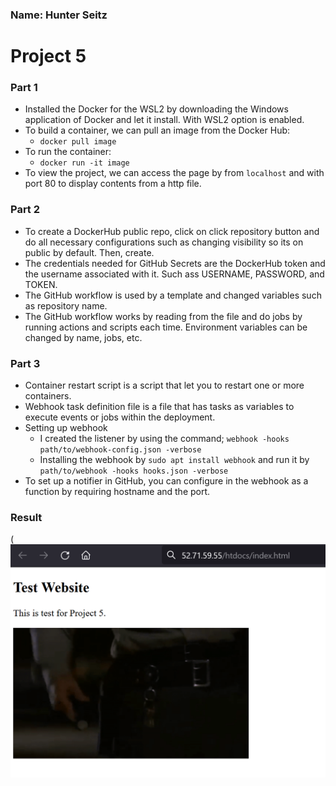 ### Name: Hunter Seitz

# Project 5

### Part 1

- Installed the Docker for the WSL2 by downloading the Windows application
of Docker and let it install. With WSL2 option is enabled. 
- To build a container, we can pull an image from the Docker Hub:
    - `docker pull image`
- To run the container:
    - `docker run -it image`
- To view the project, we can access the page by from `localhost` and with port 80 to display
contents from a http file. 
### Part 2
- To create a DockerHub public repo, click on click repository button and do all necessary configurations such as changing visibility so its on public by default. Then, create. 
- The credentials needed for GitHub Secrets are the DockerHub token and the username associated with it. Such ass USERNAME, PASSWORD, and TOKEN.
- The GitHub workflow is used by a template and changed variables such as repository name. 
- The GitHub workflow works by reading from the file and do jobs by running actions and scripts each time. Environment variables can be changed by name, jobs, etc. 

### Part 3
- Container restart script is a script that let you to restart one or more containers.
- Webhook task definition file is a file that has tasks as variables to execute events or jobs within the deployment. 
- Setting up webhook
    - I created the listener by using the command; `webhook -hooks path/to/webhook-config.json -verbose`  
    - Installing the webhook by `sudo apt install webhook` and run it by `path/to/webhook -hooks hooks.json -verbose` 
- To set up a notifier in GitHub, you can configure in the webhook as a function by requiring hostname and the port. 

### Result
(![image](https://github.com/WSU-kduncan/ceg3120-hunter2seitz/blob/main/Project5/website1.png)



